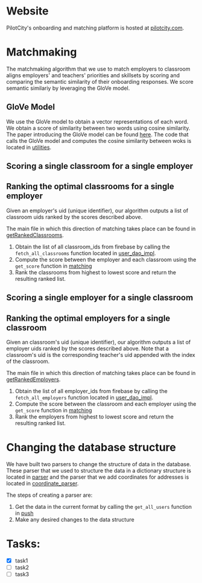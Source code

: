 # Website
PilotCity's onboarding and matching platform is hosted at [pilotcity.com](https://pilotcity.com/).

# Matchmaking
The matchmaking algorithm that we use to match employers to classroom aligns employers' and teachers' priorities and skillsets by scoring and comparing the semantic similarity of their onboarding responses. We score semantic similariy by leveraging the GloVe model.

## GloVe Model
We use the GloVe model to obtain a vector representations of each word. We obtain a score of similarity between two words using cosine similarity. The paper introducing the GloVe model can be found [here](https://nlp.stanford.edu/pubs/glove.pdf). The code that calls the GloVe model and computes the cosine similarity between woks is located in [utilities](backend/utilities.py). 

## Scoring a single classroom for a single employer

## Ranking the optimal classrooms for a single employer
Given an employer's uid (unique identifier), our algorithm outputs a list of classroom uids ranked by the scores described above. 

The main file in which this direction of matching takes place can be found in [getRankedClassrooms](backend/getRankedClassrooms.py).

1. Obtain the list of all classroom_ids from firebase by calling the `fetch_all_classrooms` function located in [user_dao_impl](backend/user_dao_impl.py).
2. Compute the score between the employer and each classroom using the `get_score` function in [matching](backend/matching.py)
3. Rank the classrooms from highest to lowest score and return the resulting ranked list.

## Scoring a single employer for a single classroom

## Ranking the optimal employers for a single classroom
Given an classroom's uid (unique identifier), our algorithm outputs a list of employer uids ranked by the scores described above. Note that a classroom's uid is the corresponding teacher's uid appended with the index of the classroom. 

The main file in which this direction of matching takes place can be found in [getRankedEmployers](backend/getRankedEmployers.py).

1. Obtain the list of all employer_ids from firebase by calling the `fetch_all_employers` function located in [user_dao_impl](backend/user_dao_impl.py).
2. Compute the score between the classroom and each employer using the `get_score` function in [matching](backend/matching.py)
3. Rank the employers from highest to lowest score and return the resulting ranked list.



# Changing the database structure
We have built two parsers to change the structure of data in the database. These parser that we used to structure the data in a dictionary structure is located in [parser](backend/parser.py) and the parser that we add coordinates for addresses is located in [coordinate_parser](backend/coordinate_parser.py). 

The steps of creating a parser are:
1. Get the data in the current format by calling the `get_all_users` function in [push](backend/push.py) 
2. Make any desired changes to the data structure

# Tasks:
- [x] task1
- [ ] task2
- [ ] task3
